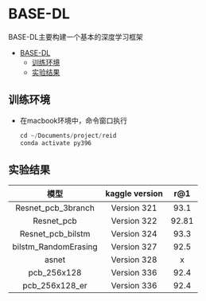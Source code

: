 
# BASE-DL

BASE-DL主要构建一个基本的深度学习框架

- [BASE-DL](#base-dl)
  - [训练环境](#训练环境)
  - [实验结果](#实验结果)


## 训练环境  

- 在macbook环境中，命令窗口执行

    ```python 
    cd ~/Documents/project/reid
    conda activate py396
    ```

## 实验结果

|         模型         | kaggle version |  r@1  |
| :------------------: | :------------: | :---: |
|  Resnet_pcb_3branch  |  Version 321   | 93.1  |
|      Resnet_pcb      |  Version 322   | 92.81 |
|  Resnet_pcb_bilstm   |  Version 324   | 93.3  |
| bilstm_RandomErasing |  Version 327   | 92.5  |
|        asnet         |  Version 328   |   x   |
|     pcb_256x128     |  Version 336   | 92.4  |
|     pcb_256x128_er     |  Version 336   | 92.4  |




    
